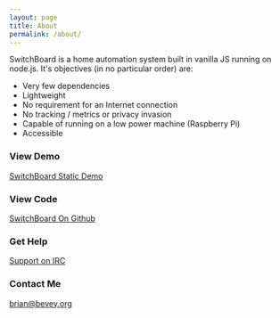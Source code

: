 ```yaml
---
layout: page
title: About
permalink: /about/
---
```


SwitchBoard is a home automation system built in vanilla JS running on node.js.  It's objectives (in no particular order) are:

* Very few dependencies
* Lightweight
* No requirement for an Internet connection
* No tracking / metrics or privacy invasion
* Capable of running on a low power machine (Raspberry Pi)
* Accessible

### View Demo

[SwitchBoard Static Demo](/switchBoard/demo)

### View Code

[SwitchBoard On Github](https://github.com/imbrianj/switchBoard)

### Get Help

[Support on IRC](https://webchat.freenode.net/?channels=#%23switchboard)

### Contact Me

[brian@bevey.org](mailto:brian@bevey.org)
